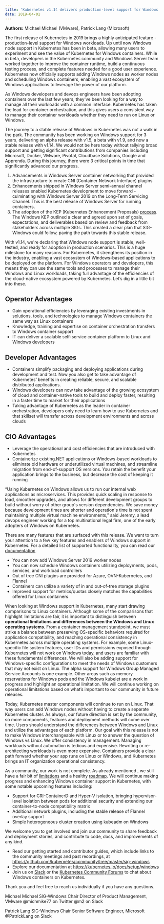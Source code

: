 ```yaml
---
title: 'Kubernetes v1.14 delivers production-level support for Windows nodes and Windows containers'
date: 2019-04-01
---
```


**Authors:** Michael Michael (VMware), Patrick Lang (Microsoft)

The first release of Kubernetes in 2019 brings a highly anticipated feature -  production-level support for Windows workloads. Up until now Windows node support in Kubernetes has been in beta, allowing many users to experiment and see the value of Kubernetes for Windows containers. While in beta, developers in the Kubernetes community and Windows Server team worked together to improve the container runtime, build a continuous testing process, and complete features needed for a good user experience. Kubernetes now officially supports adding Windows nodes as worker nodes and scheduling Windows containers, enabling a vast ecosystem of Windows applications to leverage the power of our platform.

As Windows developers and devops engineers have been adopting containers over the last few years, they've been looking for a way to manage all their workloads with a common interface. Kubernetes has taken the lead for container orchestration, and this gives users a consistent way to manage their container workloads whether they need to run on Linux or Windows.

The journey to a stable release of Windows in Kubernetes was not a walk in the park. The community has been working on Windows support for 3 years, delivering an alpha release with v1.5, a beta with v1.9, and now a stable release with v1.14. We would not be here today without rallying broad support and getting significant contributions from companies including Microsoft, Docker, VMware, Pivotal, Cloudbase Solutions, Google and Apprenda. During this journey, there were 3 critical points in time that significantly advanced our progress.

1. Advancements in Windows Server container networking that provided the infrastructure to create CNI (Container Network Interface) plugins
1. Enhancements shipped in Windows Server semi-annual channel releases enabled Kubernetes development to move forward - culminating with Windows Server 2019 on the Long-Term Servicing Channel. This is the best release of Windows Server for running containers.
1. The adoption of the KEP (Kubernetes Enhancement Proposals) [process](https://github.com/kubernetes/enhancements/blob/master/keps/README.md). The Windows KEP outlined a clear and agreed upon set of goals, expectations, and deliverables based on review and feedback from stakeholders across multiple SIGs. This created a clear plan that SIG-Windows could follow, paving the path towards this stable release.

With v1.14, we're declaring that Windows node support is stable, well-tested, and ready for adoption in production scenarios. This is a huge milestone for many reasons. For Kubernetes, it strengthens its position in the industry, enabling a vast ecosystem of Windows-based applications to be deployed on the platform. For Windows operators and developers, this means they can use the same tools and processes to manage their Windows and Linux workloads, taking full advantage of the efficiencies of the cloud-native ecosystem powered by Kubernetes. Let’s dig in a little bit into these.

## Operator Advantages

- Gain operational efficiencies by leveraging existing investments in solutions, tools, and technologies to manage Windows containers the same way as Linux containers
- Knowledge, training and expertise on container orchestration transfers to Windows container support
- IT can deliver a scalable self-service container platform to Linux and Windows developers

## Developer Advantages

- Containers simplify packaging and deploying applications during development and test. Now you also get to take advantage of Kubernetes’ benefits in creating reliable, secure, and scalable distributed applications.
- Windows developers can now take advantage of the growing ecosystem of cloud and container-native tools to build and deploy faster, resulting in a faster time to market for their applications
- Taking advantage of Kubernetes as the leader in container orchestration, developers only need to learn how to use Kubernetes and that skillset will transfer across development environments and across clouds

## CIO Advantages

- Leverage the operational and cost efficiencies that are introduced with Kubernetes
- Containerize existing.NET applications or Windows-based workloads to eliminate old hardware or underutilized virtual machines, and streamline migration from end-of-support OS versions. You  retain the benefit your application brings to the business, but decrease  the cost of keeping it running

“Using Kubernetes on Windows allows us to run our internal web applications as microservices. This provides quick scaling in response to load, smoother upgrades, and allows for different development groups to build without worry of other group's version dependencies. We save money because development times are shorter and operation's time is not spent maintaining multiple virtual machine environments,” said Jeremy, a lead devops engineer working for a top multinational legal firm, one of the early adopters of Windows on Kubernetes.

There are many features that are surfaced with this release. We want to turn your attention to a few key features and enablers of Windows support in Kubernetes. For a detailed list of supported functionality, you can read our [documentation](https://kubernetes.io/docs/setup/windows/intro-windows-in-kubernetes/#supported-functionality).

- You can now add Windows Server 2019 worker nodes
- You can now schedule Windows containers utilizing deployments, pods, services, and workload controllers
- Out of tree CNI plugins are provided for Azure, OVN-Kubernetes, and Flannel
- Containers can utilize a variety of in and out-of-tree storage plugins
- Improved support for metrics/quotas closely matches the capabilities offered for Linux containers

When looking at Windows support in Kubernetes, many start drawing comparisons to Linux containers. Although some of the comparisons that highlight limitations are fair, it is important to distinguish between **operational limitations and differences between the Windows and Linux operating systems**. From a container management standpoint, we must  strike a balance between preserving OS-specific behaviors required for application compatibility, and reaching operational consistency in Kubernetes across multiple operating systems. For example, some Linux-specific file system features, user IDs and permissions exposed through Kubernetes will not work on Windows today, and users are familiar with these fundamental differences. We will also be adding support for Windows-specific configurations to meet the needs of Windows customers that may not exist on Linux. The alpha support for Windows Group Managed Service Accounts is one example. Other areas such as memory reservations for Windows pods and the Windows kubelet are a work in progress and highlight an operational limitation. We will continue working on operational limitations based on what’s important to our community in future releases.

Today, Kubernetes master components will continue to run on Linux. That way users can add Windows nodes without having to create a separate Kubernetes cluster. As always, our future direction is set by the community, so more components, features and deployment methods will come over time. Users should understand the differences between Windows and Linux and utilize the advantages of each platform. Our goal with this release is not to make Windows interchangeable with Linux or to answer the question of Windows vs Linux. We offer consistency in management. Managing workloads without automation is tedious and expensive. Rewriting or re-architecting workloads is even more expensive. Containers provide a clear path forward whether your app runs on Linux or Windows, and Kubernetes brings an IT organization operational consistency.

As a community, our work is not complete. As already mentioned , we still have a fair bit of [limitations](https://kubernetes.io/docs/setup/windows/intro-windows-in-kubernetes/#limitations) and a healthy [roadmap](https://kubernetes.io/docs/setup/windows/intro-windows-in-kubernetes/#what-s-next). We will continue making progress and enhancing Windows container support in Kubernetes, with some notable upcoming features including:

- Support for CRI-ContainerD and Hyper-V isolation, bringing hypervisor-level isolation between pods for additional security and extending our container-to-node compatibility matrix
- Additional network plugins, including the stable release of Flannel overlay support
- Simple heterogeneous cluster creation using kubeadm on Windows

We welcome you to get involved and join our community to share feedback and deployment stories, and contribute to code, docs, and improvements of any kind.

- Read our getting started and contributor guides, which include links to the community meetings and past recordings, at https://github.com/kubernetes/community/tree/master/sig-windows
- Explore our documentation at https://kubernetes.io/docs/setup/windows
- Join us on [Slack](https://kubernetes.slack.com/messages/sig-windows) or the [Kubernetes Community Forums](https://discuss.kubernetes.io/c/general-discussions/windows) to chat about Windows containers on Kubernetes.

Thank you and feel free to reach us individually if you have any questions.

Michael Michael
SIG-Windows Chair
Director of Product Management, VMware
@michmike77 on Twitter
@m2 on Slack

Patrick Lang
SIG-Windows Chair
Senior Software Engineer, Microsoft
@PatrickLang on Slack
